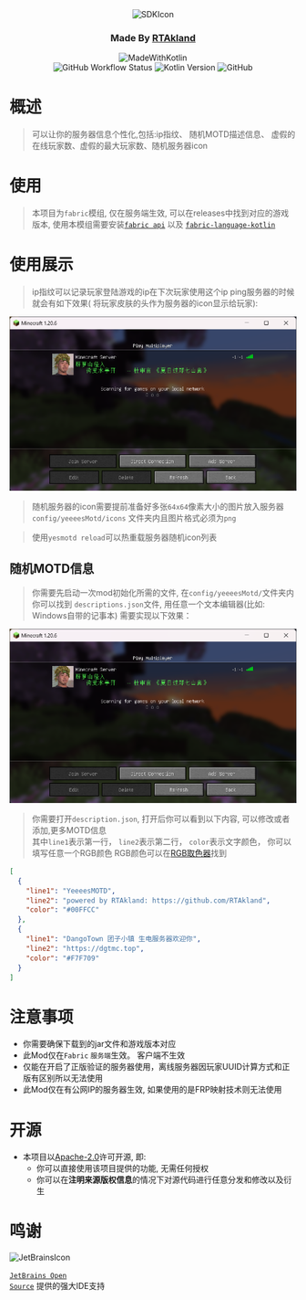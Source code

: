 <div align="center">
<img src="https://static.rtast.cn/static/icon/yesmotd-icon.png" alt="SDKIcon">

<h3>Made By <a href="https://github.com/RTAkland">RTAkland</a></h3>

<img src="https://static.rtast.cn/static/kotlin/made-with-kotlin.svg" alt="MadeWithKotlin">

<br>
<img alt="GitHub Workflow Status" src="https://img.shields.io/github/actions/workflow/status/DangoTown/YeeeesMOTD/main.yml">
<img alt="Kotlin Version" src="https://img.shields.io/badge/Kotlin-1.9.23-pink?logo=kotlin">
<img alt="GitHub" src="https://img.shields.io/github/license/RTAkland/YeeeesMOTD?logo=apache">

</div>

# 概述

> 可以让你的服务器信息个性化,包括:ip指纹、 随机MOTD描述信息、 虚假的在线玩家数、虚假的最大玩家数、随机服务器icon

# 使用

> 本项目为`fabric`模组, 仅在服务端生效, 可以在releases中找到对应的游戏版本,
> 使用本模组需要安装[`fabric api`](https://github.com/FabricMC/fabric/releases/latest)
> 以及 [`fabric-language-kotlin`](https://github.com/FabricMC/fabric-language-kotlin/releases)

# 使用展示

> ip指纹可以记录玩家登陆游戏的ip在下次玩家使用这个ip ping服务器的时候就会有如下效果(
> 将玩家皮肤的头作为服务器的icon显示给玩家):

<img src="./images/description.png" alt="showcase">

> 随机服务器的icon需要提前准备好多张`64x64`像素大小的图片放入服务器`config/yeeeesMotd/icons`
> 文件夹内且图片格式必须为`png`

> 使用`yesmotd reload`可以热重载服务器随机icon列表

## 随机MOTD信息

> 你需要先启动一次mod初始化所需的文件, 在`config/yeeeesMotd/`文件夹内你可以找到
> `descriptions.json`文件, 用任意一个文本编辑器(比如: Windows自带的记事本)
> 需要实现以下效果：

<img src="./images/description.png" alt="description">

> 你需要打开`description.json`, 打开后你可以看到以下内容, 可以修改或者添加,更多MOTD信息  
> 其中`line1`表示第一行， `line2`表示第二行， `color`表示文字颜色， 你可以填写任意一个RGB颜色
> RGB颜色可以在[RGB取色器](https://www.bchrt.com/tools/rgbcolor/)找到

```json
[
  {
    "line1": "YeeeesMOTD",
    "line2": "powered by RTAkland: https://github.com/RTAkland",
    "color": "#00FFCC"
  },
  {
    "line1": "DangoTown 团子小镇 生电服务器欢迎你",
    "line2": "https://dgtmc.top",
    "color": "#F7F709"
  }
]
```

# 注意事项

* 你需要确保下载到的jar文件和游戏版本对应
* 此Mod仅在`Fabric` `服务端`生效。 客户端不生效
* 仅能在开启了正版验证的服务器使用，离线服务器因玩家UUID计算方式和正版有区别所以无法使用
* 此Mod仅在有公网IP的服务器生效, 如果使用的是FRP映射技术则无法使用

# 开源

- 本项目以[Apache-2.0](./LICENSE)许可开源, 即:
    - 你可以直接使用该项目提供的功能, 无需任何授权
    - 你可以在**注明来源版权信息**的情况下对源代码进行任意分发和修改以及衍生

# 鸣谢

<div>

<img src="https://static.rtast.cn/static/other/jetbrains.png" alt="JetBrainsIcon" width="128">

<a href="https://www.jetbrains.com/opensource/"><code>JetBrains Open Source</code></a> 提供的强大IDE支持

</div>
